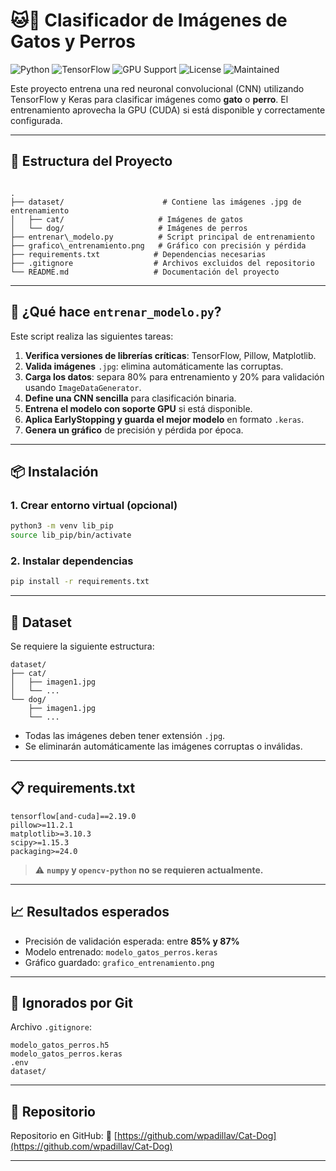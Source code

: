 # 🐱🐶 Clasificador de Imágenes de Gatos y Perros

![Python](https://img.shields.io/badge/python-3.12%2B-blue)
![TensorFlow](https://img.shields.io/badge/TensorFlow-2.19.0-orange)
![GPU Support](https://img.shields.io/badge/GPU-Supported-brightgreen)
![License](https://img.shields.io/badge/license-MIT-lightgrey)
![Maintained](https://img.shields.io/badge/maintained-yes-brightgreen)

Este proyecto entrena una red neuronal convolucional (CNN) utilizando TensorFlow y Keras para clasificar imágenes como **gato** o **perro**. El entrenamiento aprovecha la GPU (CUDA) si está disponible y correctamente configurada.

---

## 📁 Estructura del Proyecto

```

.
├── dataset/                      # Contiene las imágenes .jpg de entrenamiento
│   ├── cat/                     # Imágenes de gatos
│   └── dog/                     # Imágenes de perros
├── entrenar\_modelo.py          # Script principal de entrenamiento
├── grafico\_entrenamiento.png   # Gráfico con precisión y pérdida
├── requirements.txt            # Dependencias necesarias
├── .gitignore                  # Archivos excluidos del repositorio
└── README.md                   # Documentación del proyecto

````

---

## 🚀 ¿Qué hace `entrenar_modelo.py`?

Este script realiza las siguientes tareas:

1. **Verifica versiones de librerías críticas**: TensorFlow, Pillow, Matplotlib.
2. **Valida imágenes** `.jpg`: elimina automáticamente las corruptas.
3. **Carga los datos**: separa 80% para entrenamiento y 20% para validación usando `ImageDataGenerator`.
4. **Define una CNN sencilla** para clasificación binaria.
5. **Entrena el modelo con soporte GPU** si está disponible.
6. **Aplica EarlyStopping y guarda el mejor modelo** en formato `.keras`.
7. **Genera un gráfico** de precisión y pérdida por época.

---

## 📦 Instalación

### 1. Crear entorno virtual (opcional)

```bash
python3 -m venv lib_pip
source lib_pip/bin/activate
````

### 2. Instalar dependencias

```bash
pip install -r requirements.txt
```

---

## 🧪 Dataset

Se requiere la siguiente estructura:

```
dataset/
├── cat/
│   ├── imagen1.jpg
│   └── ...
└── dog/
    ├── imagen1.jpg
    └── ...
```

* Todas las imágenes deben tener extensión `.jpg`.
* Se eliminarán automáticamente las imágenes corruptas o inválidas.

---

## 📋 requirements.txt

```
tensorflow[and-cuda]==2.19.0
pillow>=11.2.1
matplotlib>=3.10.3
scipy>=1.15.3
packaging>=24.0
```

> ⚠️ **`numpy` y `opencv-python` no se requieren actualmente.**

---

## 📈 Resultados esperados

* Precisión de validación esperada: entre **85% y 87%**
* Modelo entrenado: `modelo_gatos_perros.keras`
* Gráfico guardado: `grafico_entrenamiento.png`

---

## 🛑 Ignorados por Git

Archivo `.gitignore`:

```
modelo_gatos_perros.h5
modelo_gatos_perros.keras
.env
dataset/
```

---

## 📌 Repositorio

Repositorio en GitHub:
🔗 [https://github.com/wpadillav/Cat-Dog](https://github.com/wpadillav/Cat-Dog)

---